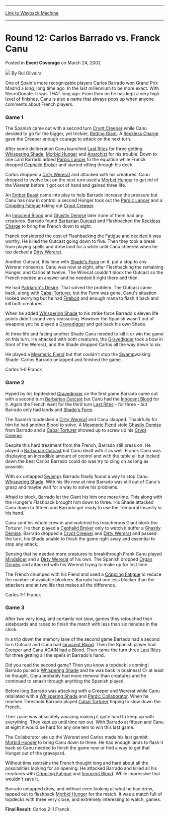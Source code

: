 
---
[Link to Wayback Machine](https://web.archive.org/web/20220816082431/https://magic.wizards.com/en/articles/archive/event-coverage/round-12-carlos-barrado-vs-franck-canu-2002-03-24)

[_metadata_:author]:- "Rui Oliveira"
[_metadata_:description]:- "One of Spain's more recognizable players Carlos Barrado won Grand Prix Madrid a long, long time ago. In the last millennium to be more exact. With NecroDonate. It was THAT long ago. From then on he has kept a very high level of finishes. Canu is also a name that always pops up when anyone comments about French players.Game 1The Spanish came out with a second turn Crypt Creeper"
[_metadata_:generator]:- "Drupal 7 (http://drupal.org)"
[_metadata_:node]:- "772131"
[_metadata_:publish_date]:- "2002-03-24"
[_metadata_:source]:- "div-main-content"
[_metadata_:title]:- "Round 12: Carlos Barrado vs. Franck Canu"
[_metadata_:wayback_capture_timestamp]:- "2022-08-16 08:24:31"
[_metadata_:wayback_raw_url]:- "https://web.archive.org/web/20220816082431id_/https://magic.wizards.com/en/articles/archive/event-coverage/round-12-carlos-barrado-vs-franck-canu-2002-03-24"
[_metadata_:wayback_url]:- "https://magic.wizards.com/en/articles/archive/event-coverage/round-12-carlos-barrado-vs-franck-canu-2002-03-24"
---


Round 12: Carlos Barrado vs. Franck Canu
========================================



 Posted in **Event Coverage**
 on March 24, 2002 






![](https://media.magic.wizards.com/styles/auth_small/public/generic-avatar-150_103.png)
By Rui Oliveira











One of Spain's more recognizable players Carlos Barrado won Grand Prix Madrid a long, long time ago. In the last millennium to be more exact. With NecroDonate. It was THAT long ago. From then on he has kept a very high level of finishes. Canu is also a name that always pops up when anyone comments about French players.

### Game 1

The Spanish came out with a second turn [Crypt Creeper](https://gatherer.wizards.com/Pages/Card/Details.aspx?name=Crypt+Creeper) while Canu decided to go for the bigger, yet trickier, [Rotting Giant](https://gatherer.wizards.com/Pages/Card/Details.aspx?name=Rotting+Giant). A [Reckless Charge](https://gatherer.wizards.com/Pages/Card/Details.aspx?name=Reckless+Charge) gave the Creeper enough courage to attack on the next turn.

After some deliberation Canu launched [Last Rites](https://gatherer.wizards.com/Pages/Card/Details.aspx?name=Last+Rites) for three getting [Whispering Shade](https://gatherer.wizards.com/Pages/Card/Details.aspx?name=Whispering+Shade), [Morbid Hunger](https://gatherer.wizards.com/Pages/Card/Details.aspx?name=Morbid+Hunger) and [Anarchist](https://gatherer.wizards.com/Pages/Card/Details.aspx?name=Anarchist) for his trouble. Down to one card Barrado added [Pardic Lancer](https://gatherer.wizards.com/Pages/Card/Details.aspx?name=Pardic+Lancer) to the equation while Franck dropped [Cephalid Broker](https://gatherer.wizards.com/Pages/Card/Details.aspx?name=Cephalid+Broker) and started sifting through his deck.

Carlos dropped a [Dirty Wererat](https://gatherer.wizards.com/Pages/Card/Details.aspx?name=Dirty+Wererat) and attacked with his creatures. Canu dropped to twelve but on the next turn used a [Morbid Hunger](https://gatherer.wizards.com/Pages/Card/Details.aspx?name=Morbid+Hunger) to get rid of the Wererat before it got out of hand and gained three life.

An [Ember Beast](https://gatherer.wizards.com/Pages/Card/Details.aspx?name=Ember+Beast) came into play to help Barrado increase the pressure but Canu has now in control: a second Hunger took out the [Pardic Lancer](https://gatherer.wizards.com/Pages/Card/Details.aspx?name=Pardic+Lancer) and a [Crippling Fatigue](https://gatherer.wizards.com/Pages/Card/Details.aspx?name=Crippling+Fatigue) taking out [Crypt Creeper](https://gatherer.wizards.com/Pages/Card/Details.aspx?name=Crypt+Creeper).

An [Innocent Blood](https://gatherer.wizards.com/Pages/Card/Details.aspx?name=Innocent+Blood) and [Ghastly Demise](https://gatherer.wizards.com/Pages/Card/Details.aspx?name=Ghastly+Demise) later none of them had any creatures. Barrado found [Barbarian Outcast](https://gatherer.wizards.com/Pages/Card/Details.aspx?name=Barbarian+Outcast) and Flashbacked the [Reckless Charge](https://gatherer.wizards.com/Pages/Card/Details.aspx?name=Reckless+Charge) to bring the French down to eight.

Franck considered the cost of Flashbacking the Fatigue and decided it was worthy. He killed the Outcast going down to five. Then they took a break from playing spells and drew land for a while until Canu cheered when he top decked a [Dirty Wererat](https://gatherer.wizards.com/Pages/Card/Details.aspx?name=Dirty+Wererat).

Another Outcast, this time with [Shade's Form](https://gatherer.wizards.com/Pages/Card/Details.aspx?name=Shade%27s+Form) on it, put a stop to any Wererat nonsense. Canu was now at eight, after Flashbacking the remaining Hunger, and Carlos at twelve. The Wirecat couldn't block the Outcast so the French needed an answer and he needed it right there and then.

He had [Patriarch's Desire](https://gatherer.wizards.com/Pages/Card/Details.aspx?name=Patriarch%27s+Desire). That solved the problem. The Outcast came back, along with [Cabal Torturer](https://gatherer.wizards.com/Pages/Card/Details.aspx?name=Cabal+Torturer), but the Form was gone. Canu's situation looked worrying but he had [Firebolt](https://gatherer.wizards.com/Pages/Card/Details.aspx?name=Firebolt) and enough mana to flash it back and kill both creatures.

When he added [Whispering Shade](https://gatherer.wizards.com/Pages/Card/Details.aspx?name=Whispering+Shade) to his strike force Barrado's eleven life points didn't sound very reassuring. However the Spanish wasn't out of weapons yet: he played a [Gravedigger](https://gatherer.wizards.com/Pages/Card/Details.aspx?name=Gravedigger) and got back his own Shade.

At three life and facing another Shade Canu needed to kill it or win the game on this turn. He attacked with both creatures, the [Gravedigger](https://gatherer.wizards.com/Pages/Card/Details.aspx?name=Gravedigger) took a bow in front of the Wererat, and the Shade dropped Carlos all the way down to six.

He played a [Mesmeric Fiend](https://gatherer.wizards.com/Pages/Card/Details.aspx?name=Mesmeric+Fiend) but that couldn't stop the [Swamp](https://gatherer.wizards.com/Pages/Card/Details.aspx?name=Swamp)walking Shade. Carlos Barrado untapped and finished the game.

Carlos 1-0 Franck

### Game 2

Hyped by his topdecked [Gravedigger](https://gatherer.wizards.com/Pages/Card/Details.aspx?name=Gravedigger) on the first game Barrado came out with a second turn [Barbarian Outcast](https://gatherer.wizards.com/Pages/Card/Details.aspx?name=Barbarian+Outcast) but Canu had the [Innocent Blood](https://gatherer.wizards.com/Pages/Card/Details.aspx?name=Innocent+Blood) for it. Again the French went for the third turn [Last Rites](https://gatherer.wizards.com/Pages/Card/Details.aspx?name=Last+Rites) – for three - but Barrado only had lands and [Shade's Form](https://gatherer.wizards.com/Pages/Card/Details.aspx?name=Shade%27s+Form).

The Spanish topdecked a [Dirty Wererat](https://gatherer.wizards.com/Pages/Card/Details.aspx?name=Dirty+Wererat) and Canu clapped. Thankfully for him he had another Blood to solve. A [Mesmeric Fiend](https://gatherer.wizards.com/Pages/Card/Details.aspx?name=Mesmeric+Fiend) stole [Ghastly Demise](https://gatherer.wizards.com/Pages/Card/Details.aspx?name=Ghastly+Demise) from Barrado and a [Cabal Torturer](https://gatherer.wizards.com/Pages/Card/Details.aspx?name=Cabal+Torturer) showed up to screw up his [Crypt Creeper](https://gatherer.wizards.com/Pages/Card/Details.aspx?name=Crypt+Creeper).

Despite this hard treatment from the French, Barrado still press on. He played a [Barbarian Outcast](https://gatherer.wizards.com/Pages/Card/Details.aspx?name=Barbarian+Outcast) but Canu dealt with it as well. Franck Canu was displaying an incredible amount of control and with the table all but locked down the best Carlos Barrado could do was try to cling on as long as possible.

With six untapped [Swamp](https://gatherer.wizards.com/Pages/Card/Details.aspx?name=Swamp)s Barrado finally found a way to stop Canu: [Whispering Shade](https://gatherer.wizards.com/Pages/Card/Details.aspx?name=Whispering+Shade). With his life now at nine Barrado was still out of Canu's grasp and maybe wait for a way to solve his problems.

Afraid to block, Barrado let the Giant his him one more time. This along with the Hunger's Flashback brought him down to three. His Shade attacked Canu down to fifteen and Barrado got ready to use the Temporal Insanity in his hand.

Canu sent his whole crew in and watched his treacherous Giant block the Torturer. He then played a [Cephalid Broker](https://gatherer.wizards.com/Pages/Card/Details.aspx?name=Cephalid+Broker) only to watch it suffer a [Ghastly Demise](https://gatherer.wizards.com/Pages/Card/Details.aspx?name=Ghastly+Demise). Barrado dropped a [Crypt Creeper](https://gatherer.wizards.com/Pages/Card/Details.aspx?name=Crypt+Creeper) and [Dirty Wererat](https://gatherer.wizards.com/Pages/Card/Details.aspx?name=Dirty+Wererat) and passed the turn, his Shade unable to finish the game right away and essential to stop any attack.

Sensing that he needed more creatures to breakthrough Frank Canu played [Mindslicer](https://gatherer.wizards.com/Pages/Card/Details.aspx?name=Mindslicer) and a [Dirty Wererat](https://gatherer.wizards.com/Pages/Card/Details.aspx?name=Dirty+Wererat) of his own. The Spanish dropped [Organ Grinder](https://gatherer.wizards.com/Pages/Card/Details.aspx?name=Organ+Grinder) and attacked with his Wererat trying to make up for lost time.

The French chumped with his Fiend and used a [Crippling Fatigue](https://gatherer.wizards.com/Pages/Card/Details.aspx?name=Crippling+Fatigue) to reduce the number of available blockers. Barrado had one less blocker than the attackers and at two life that makes all the difference.

Carlos 1-1 Franck

### Game 3

After two very long, and certainly not slow, games they retouched their sideboards and raced to finish the match with less than six minutes in the clock.

In a trip down the memory lane of the second game Barrado had a second turn Outcast and Canu had [Innocent Blood](https://gatherer.wizards.com/Pages/Card/Details.aspx?name=Innocent+Blood). Then the Spanish player had Creeper and Canu AGAIN had a Blood. Then came the turn three [Last Rites](https://gatherer.wizards.com/Pages/Card/Details.aspx?name=Last+Rites) for three getting all the spells in Barrado's hand.

Did you read the second game? Then you know a topdeck is coming! Barrado pulled a [Whispering Shade](https://gatherer.wizards.com/Pages/Card/Details.aspx?name=Whispering+Shade) and he was back in business! Or at least he thought. Canu probably had more removal than creatures and he continued to smash through anything the Spanish played.

Before long Barrado was attacking with a Creeper and Wererat while Canu retaliated with a [Whispering Shade](https://gatherer.wizards.com/Pages/Card/Details.aspx?name=Whispering+Shade) and [Pardic Collaborator](https://gatherer.wizards.com/Pages/Card/Details.aspx?name=Pardic+Collaborator). When he reached Threshold Barrado played [Cabal Torturer](https://gatherer.wizards.com/Pages/Card/Details.aspx?name=Cabal+Torturer) hoping to slow down the French.

Their pace was absolutely amazing making it quite hard to keep up with everything. They kept up until time ran out. With Barrado at fifteen and Canu at eight it would be hard for any one tem to win this last game.

The Collaborator ate up the Wererat and Carlos made his last gambit: [Morbid Hunger](https://gatherer.wizards.com/Pages/Card/Details.aspx?name=Morbid+Hunger) to bring Canu down to three. He had enough lands to flash it back so Canu needed to finish the game now or find a way to get that Hunger out of the graveyard.

Without time restrains the French thought long and hard about all the possibilities looking for an opening. He attacked Barrado and killed all his creatures with [Crippling Fatigue](https://gatherer.wizards.com/Pages/Card/Details.aspx?name=Crippling+Fatigue) and [Innocent Blood](https://gatherer.wizards.com/Pages/Card/Details.aspx?name=Innocent+Blood). While impressive that wouldn't save it.

Barrado untapped drew, and without even looking at what he had drew, tapped out to flashback [Morbid Hunger](https://gatherer.wizards.com/Pages/Card/Details.aspx?name=Morbid+Hunger) for the match. It was a match full of topdecks with three very close, and extremely interesting to watch, games.

**Final Result:** Carlos 2-1 Franck







